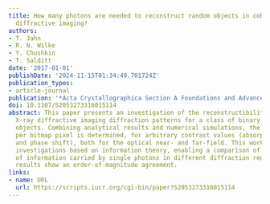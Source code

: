 ```yaml
---
title: How many photons are needed to reconstruct random objects in coherent X-ray
  diffractive imaging?
authors:
- T. Jahn
- R. N. Wilke
- Y. Chushkin
- T. Salditt
date: '2017-01-01'
publishDate: '2024-11-15T01:34:49.701724Z'
publication_types:
- article-journal
publication: '*Acta Crystallographica Section A Foundations and Advances*'
doi: 10.1107/S2053273316015114
abstract: This paper presents an investigation of the reconstructibility of coherent
  X-ray diffractive imaging diffraction patterns for a class of binary random `bitmap'
  objects. Combining analytical results and numerical simulations, the critical fluence
  per bitmap pixel is determined, for arbitrary contrast values (absorption level
  and phase shift), both for the optical near- and far-field. This work extends previous
  investigations based on information theory, enabling a comparison of the amount
  of information carried by single photons in different diffraction regimes. The experimental
  results show an order-of-magnitude agreement.
links:
- name: URL
  url: https://scripts.iucr.org/cgi-bin/paper?S2053273316015114
---
```

